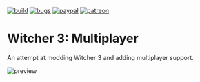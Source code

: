 [![build](https://img.shields.io/github/actions/workflow/status/momo5502/w3m/build.yml?branch=main&label=Build&logo=github)](https://github.com/momo5502/w3m/actions)
[![bugs](https://img.shields.io/github/issues/momo5502/w3m/bug?label=Bugs)](https://github.com/momo5502/w3m/issues?q=is%3Aissue+is%3Aopen+label%3Abug)
[![paypal](https://img.shields.io/badge/PayPal-support-blue.svg?logo=paypal)](https://paypal.me/momo5502)
[![patreon](https://img.shields.io/badge/Patreon-support-red.svg?logo=patreon)](https://www.patreon.com/SnekLabs)

# Witcher 3: Multiplayer

An attempt at modding Witcher 3 and adding multiplayer support.

![preview](https://momo5502.com/random/w3m.gif "W3m Preview")
